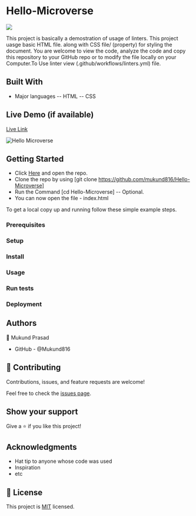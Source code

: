 # Hello-Microverse
![](https://img.shields.io/badge/Microverse-blueviolet)

This project is basically a demostration of usage of linters. This project uasge basic HTML file. 
along 
with CSS  file/ (property) for styling the document. You are welcome to view the code, analyze the code and copy this repository to your GitHub repo or to modify the file locally on your Computer.To Use linter view (.github/workflows/linters.yml) file.



## Built With

- Major languages
  -- HTML
  -- CSS

## Live Demo (if available)

[Live Link](https://github.com/mukund816/Hello-Microverse)

![Hello Microverse](https://user-images.githubusercontent.com/83513736/204703588-8cb4bb86-fb0a-47ed-a012-9ee583cd2ba7.jpg)

## Getting Started

- Click [Here](https://github.com/mukund816/Hello-Microverse) and open the repo.
- Clone the repo by using [git clone https://github.com/mukund816/Hello-Microverse]
- Run the Command [cd Hello-Microverse] -- Optional.
- You can now open the file - index.html


To get a local copy up and running follow these simple example steps.

### Prerequisites

### Setup

### Install

### Usage

### Run tests

### Deployment



## Authors

👤 Mukund Prasad
- GitHub - @Mukund816

## 🤝 Contributing

Contributions, issues, and feature requests are welcome!

Feel free to check the [issues page](../../issues/).

## Show your support

Give a ⭐️ if you like this project!

## Acknowledgments

- Hat tip to anyone whose code was used
- Inspiration
- etc

## 📝 License 

This project is [MIT](./LICENSE) licensed.
